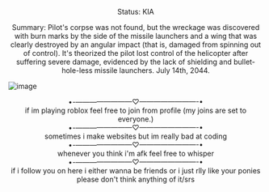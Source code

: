 <sub><p align="center">
Status: KIA</sub>
<p align="center">  
Summary: Pilot's corpse was not found, but the wreckage was discovered with burn marks by the side of the missile launchers and a wing that was clearly destroyed by an angular impact (that is, damaged from spinning out of control). It's theorized the pilot lost control of the helicopter after suffering severe damage, evidenced by the lack of shielding and bullet-hole-less missile launchers. July 14th, 2044.

![image](https://github.com/user-attachments/assets/cfea6266-ea81-42c8-aca7-180d6f9b6a31)

<p align="center">  
•-————————♡————————-•
<br>
if im playing roblox feel free to join from profile (my joins are set to everyone.)
<br>
•-————————♡————————-•
<br>
sometimes i make websites but im really bad at coding
<br>
•-————————♡————————-•
<br>
whenever you think i'm afk feel free to whisper
<br>
•-————————♡————————-•
<br>
if i follow you on here i either wanna be friends or i just rlly like your ponies please don't think anything of it/srs
<br>
